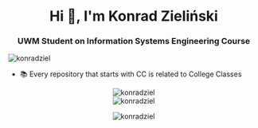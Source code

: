 <h1 align="center">Hi 👋, I'm Konrad Zieliński</h1>
<h3 align="center">UWM Student on Information Systems Engineering Course</h3>

<p align="left"> <img src="https://komarev.com/ghpvc/?username=konradziel&label=Profile%20views&color=7a4381&style=flat" alt="konradziel" /> </p>

- 📚 Every repository that starts with CC is related to College Classes



<div align="center">
  <img src="https://github-readme-stats-konradziels-projects.vercel.app/api/top-langs?username=konradziel&hide=javascript,jupyter%20notebook,css,scss,html&show_icons=true&theme=tokyonight&title_color=7a4381&text_color=7a4381&locale=en&layout=compact" alt="konradziel" />
  </div>

<div align="center">
  <img src="https://github-readme-stats.vercel.app/api?username=konradziel&show_icons=true&theme=tokyonight&title_color=7a4381&text_color=7a4381&locale=en" alt="konradziel" /></p>
</div>

<div align="center">
  <img src="https://github-readme-streak-stats.herokuapp.com/?user=konradziel&theme=default" alt="konradziel" />
</div>
